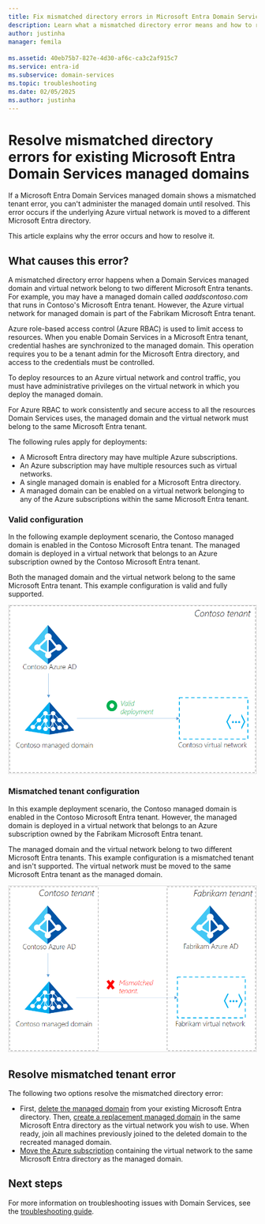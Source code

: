 ```yaml
---
title: Fix mismatched directory errors in Microsoft Entra Domain Services | Microsoft Docs
description: Learn what a mismatched directory error means and how to resolve it in Microsoft Entra Domain Services
author: justinha
manager: femila

ms.assetid: 40eb75b7-827e-4d30-af6c-ca3c2af915c7
ms.service: entra-id
ms.subservice: domain-services
ms.topic: troubleshooting
ms.date: 02/05/2025
ms.author: justinha
---
```

# Resolve mismatched directory errors for existing Microsoft Entra Domain Services managed domains

If a Microsoft Entra Domain Services managed domain shows a mismatched tenant error, you can't administer the managed domain until resolved. This error occurs if the underlying Azure virtual network is moved to a different Microsoft Entra directory.

This article explains why the error occurs and how to resolve it.

## What causes this error?

A mismatched directory error happens when a Domain Services managed domain and virtual network belong to two different Microsoft Entra tenants. For example, you may have a managed domain called *aaddscontoso.com* that runs in Contoso's Microsoft Entra tenant. However, the Azure virtual network for managed domain is part of the Fabrikam Microsoft Entra tenant.

Azure role-based access control (Azure RBAC) is used to limit access to resources. When you enable Domain Services in a Microsoft Entra tenant, credential hashes are synchronized to the managed domain. This operation requires you to be a tenant admin for the Microsoft Entra directory, and access to the credentials must be controlled.

To deploy resources to an Azure virtual network and control traffic, you must have administrative privileges on the virtual network in which you deploy the managed domain.

For Azure RBAC to work consistently and secure access to all the resources Domain Services uses, the managed domain and the virtual network must belong to the same Microsoft Entra tenant.

The following rules apply for deployments:

- A Microsoft Entra directory may have multiple Azure subscriptions.
- An Azure subscription may have multiple resources such as virtual networks.
- A single managed domain is enabled for a Microsoft Entra directory.
- A managed domain can be enabled on a virtual network belonging to any of the Azure subscriptions within the same Microsoft Entra tenant.

### Valid configuration

In the following example deployment scenario, the Contoso managed domain is enabled in the Contoso Microsoft Entra tenant. The managed domain is deployed in a virtual network that belongs to an Azure subscription owned by the Contoso Microsoft Entra tenant.

Both the managed domain and the virtual network belong to the same Microsoft Entra tenant. This example configuration is valid and fully supported.

![Valid Domain Services tenant configuration with the managed domain and virtual network part of the same Microsoft Entra tenant](./media/getting-started/valid-tenant-config.png)

### Mismatched tenant configuration

In this example deployment scenario, the Contoso managed domain is enabled in the Contoso Microsoft Entra tenant. However, the managed domain is deployed in a virtual network that belongs to an Azure subscription owned by the Fabrikam Microsoft Entra tenant.

The managed domain and the virtual network belong to two different Microsoft Entra tenants. This example configuration is a mismatched tenant and isn't supported. The virtual network must be moved to the same Microsoft Entra tenant as the managed domain.

![Mismatched tenant configuration](./media/getting-started/mismatched-tenant-config.png)

## Resolve mismatched tenant error

The following two options resolve the mismatched directory error:

* First, [delete the managed domain](delete-aadds.md) from your existing Microsoft Entra directory. Then, [create a replacement managed domain](tutorial-create-instance.md) in the same Microsoft Entra directory as the virtual network you wish to use. When ready, join all machines previously joined to the deleted domain to the recreated managed domain.
* [Move the Azure subscription](/azure/cost-management-billing/manage/billing-subscription-transfer) containing the virtual network to the same Microsoft Entra directory as the managed domain.

## Next steps

For more information on troubleshooting issues with Domain Services, see the [troubleshooting guide](troubleshoot.md).
